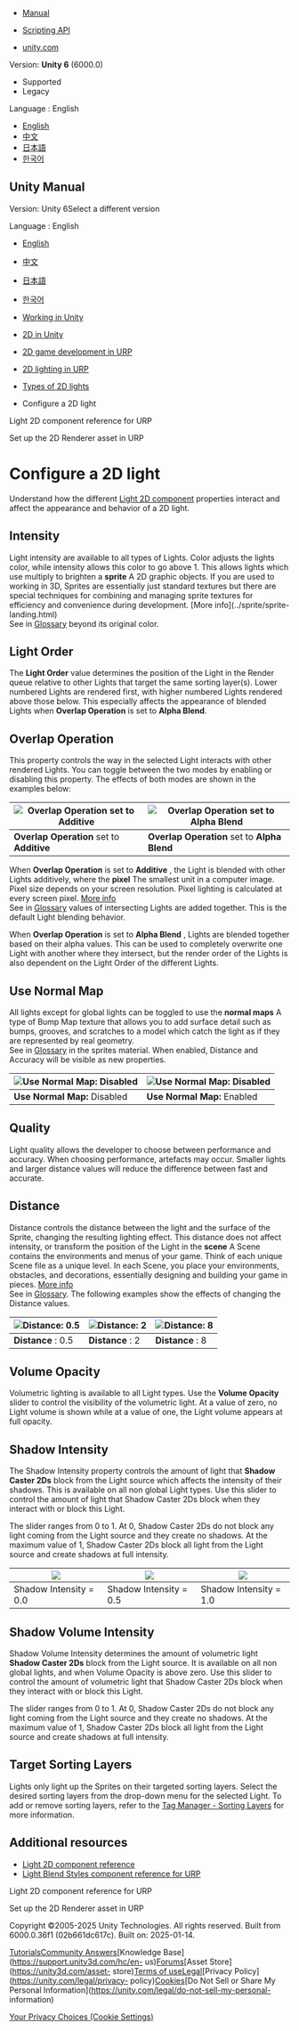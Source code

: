 [](https://docs.unity3d.com)

  * [Manual](../Manual/index.html)
  * [Scripting API](../ScriptReference/index.html)

  * [unity.com](https://unity.com/)

Version: **Unity 6** (6000.0)

  * Supported
  * Legacy

Language : English

  * [English](/Manual/urp/2d-light-properties-explained.html)
  * [中文](/cn/current/Manual/urp/2d-light-properties-explained.html)
  * [日本語](/ja/current/Manual/urp/2d-light-properties-explained.html)
  * [한국어](/kr/current/Manual/urp/2d-light-properties-explained.html)

[](https://docs.unity3d.com)

## Unity Manual

Version: Unity 6Select a different version

Language : English

  * [English](/Manual/urp/2d-light-properties-explained.html)
  * [中文](/cn/current/Manual/urp/2d-light-properties-explained.html)
  * [日本語](/ja/current/Manual/urp/2d-light-properties-explained.html)
  * [한국어](/kr/current/Manual/urp/2d-light-properties-explained.html)

  * [Working in Unity](../working-in-unity.html)
  * [2D in Unity](../Unity2D.html)
  * [2D game development in URP](../2d-urp-landing.html)
  * [2D lighting in URP](../urp/2d-index.html)
  * [Types of 2D lights](../urp/LightTypes.html)
  * Configure a 2D light

[](../urp/2DLightProperties.html)

Light 2D component reference for URP

[](../urp/Setup.html)

Set up the 2D Renderer asset in URP

# Configure a 2D light

Understand how the different [Light 2D component](2DLightProperties.html)
properties interact and affect the appearance and behavior of a 2D light.

## Intensity

Light intensity are available to all types of Lights. Color adjusts the lights
color, while intensity allows this color to go above 1. This allows lights
which use multiply to brighten a **sprite** A 2D graphic objects. If you are
used to working in 3D, Sprites are essentially just standard textures but
there are special techniques for combining and managing sprite textures for
efficiency and convenience during development. [More info](../sprite/sprite-
landing.html)  
See in [Glossary](../Glossary.html#Sprite) beyond its original color.

## Light Order

The **Light Order** value determines the position of the Light in the Render
queue relative to other Lights that target the same sorting layer(s). Lower
numbered Lights are rendered first, with higher numbered Lights rendered above
those below. This especially affects the appearance of blended Lights when
**Overlap Operation** is set to **Alpha Blend**.

## Overlap Operation

This property controls the way in the selected Light interacts with other
rendered Lights. You can toggle between the two modes by enabling or disabling
this property. The effects of both modes are shown in the examples below:

![Overlap Operation set to Additive ](../../uploads/urp/2D/image_9.png) | ![Overlap Operation set to Alpha Blend](../../uploads/urp/2D/image_10.png)  
---|---  
**Overlap Operation** set to **Additive** |  **Overlap Operation** set to **Alpha Blend**  
  
When **Overlap Operation** is set to **Additive** , the Light is blended with
other Lights additively, where the **pixel** The smallest unit in a computer
image. Pixel size depends on your screen resolution. Pixel lighting is
calculated at every screen pixel. [More info](../ShadowPerformance.html)  
See in [Glossary](../Glossary.html#pixel) values of intersecting Lights are
added together. This is the default Light blending behavior.

When **Overlap Operation** is set to **Alpha Blend** , Lights are blended
together based on their alpha values. This can be used to completely overwrite
one Light with another where they intersect, but the render order of the
Lights is also dependent on the Light Order of the different Lights.

## Use Normal Map

All lights except for global lights can be toggled to use the **normal maps**
A type of Bump Map texture that allows you to add surface detail such as
bumps, grooves, and scratches to a model which catch the light as if they are
represented by real geometry.  
See in [Glossary](../Glossary.html#Normalmap) in the sprites material. When
enabled, Distance and Accuracy will be visible as new properties.

![Use Normal Map: Disabled](../../uploads/urp/2D/image_11.png) | ![Use Normal Map: Disabled](../../uploads/urp/2D/image_12.png)  
---|---  
**Use Normal Map:** Disabled |  **Use Normal Map:** Enabled  
  
## Quality

Light quality allows the developer to choose between performance and accuracy.
When choosing performance, artefacts may occur. Smaller lights and larger
distance values will reduce the difference between fast and accurate.

## Distance

Distance controls the distance between the light and the surface of the
Sprite, changing the resulting lighting effect. This distance does not affect
intensity, or transform the position of the Light in the **scene** A Scene
contains the environments and menus of your game. Think of each unique Scene
file as a unique level. In each Scene, you place your environments, obstacles,
and decorations, essentially designing and building your game in pieces. [More
info](../CreatingScenes.html)  
See in [Glossary](../Glossary.html#Scene). The following examples show the
effects of changing the Distance values.

![Distance: 0.5](../../uploads/urp/2D/image_13.png) | ![Distance: 2](../../uploads/urp/2D/image_14.png) | ![Distance: 8](../../uploads/urp/2D/image_15.png)  
---|---|---  
**Distance** : 0.5 |  **Distance** : 2 |  **Distance** : 8  
  
## Volume Opacity

Volumetric lighting is available to all Light types. Use the **Volume
Opacity** slider to control the visibility of the volumetric light. At a value
of zero, no Light volume is shown while at a value of one, the Light volume
appears at full opacity.

## Shadow Intensity

The Shadow Intensity property controls the amount of light that **Shadow
Caster 2Ds** block from the Light source which affects the intensity of their
shadows. This is available on all non global Light types. Use this slider to
control the amount of light that Shadow Caster 2Ds block when they interact
with or block this Light.

The slider ranges from 0 to 1. At 0, Shadow Caster 2Ds do not block any light
coming from the Light source and they create no shadows. At the maximum value
of 1, Shadow Caster 2Ds block all light from the Light source and create
shadows at full intensity.

![](../../uploads/urp/2D/ShadowIntensity0.png) | ![](../../uploads/urp/2D/ShadowIntensity05.png) | ![](../../uploads/urp/2D/ShadowIntensity100.png)  
---|---|---  
Shadow Intensity = 0.0 | Shadow Intensity = 0.5 | Shadow Intensity = 1.0  
  
## Shadow Volume Intensity

Shadow Volume Intensity determines the amount of volumetric light **Shadow
Caster 2Ds** block from the Light source. It is available on all non global
lights, and when Volume Opacity is above zero. Use this slider to control the
amount of volumetric light that Shadow Caster 2Ds block when they interact
with or block this Light.

The slider ranges from 0 to 1. At 0, Shadow Caster 2Ds do not block any light
coming from the Light source and they create no shadows. At the maximum value
of 1, Shadow Caster 2Ds block all light from the Light source and create
shadows at full intensity.

## Target Sorting Layers

Lights only light up the Sprites on their targeted sorting layers. Select the
desired sorting layers from the drop-down menu for the selected Light. To add
or remove sorting layers, refer to the [Tag Manager - Sorting
Layers](https://docs.unity3d.com/Manual/class-TagManager.html#SortingLayers)
for more information.

## Additional resources

  * [Light 2D component reference](2DLightProperties.html)
  * [Light Blend Styles component reference for URP](LightBlendStyles.html)

[](../urp/2DLightProperties.html)

Light 2D component reference for URP

[](../urp/Setup.html)

Set up the 2D Renderer asset in URP

Copyright ©2005-2025 Unity Technologies. All rights reserved. Built from
6000.0.36f1 (02b661dc617c). Built on: 2025-01-14.

[Tutorials](https://learn.unity.com/)[Community
Answers](https://answers.unity3d.com)[Knowledge
Base](https://support.unity3d.com/hc/en-
us)[Forums](https://forum.unity3d.com)[Asset Store](https://unity3d.com/asset-
store)[Terms of
use](https://docs.unity3d.com/Manual/TermsOfUse.html)[Legal](https://unity.com/legal)[Privacy
Policy](https://unity.com/legal/privacy-
policy)[Cookies](https://unity.com/legal/cookie-policy)[Do Not Sell or Share
My Personal Information](https://unity.com/legal/do-not-sell-my-personal-
information)

[Your Privacy Choices (Cookie Settings)](javascript:void\(0\);)

